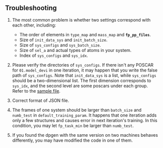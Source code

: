 ## Troubleshooting
1. The most common problem is whether two settings correspond with each other, including:
    - The order of elements in `type_map` and `mass_map` and **`fp_pp_files`**.
    - Size of `init_data_sys` and `init_batch_size`.
    - Size of `sys_configs` and `sys_batch_size`.
    - Size of `sel_a` and actual types of atoms in your system.
    - Index of `sys_configs` and `sys_idx`.

2. Please verify the directories of `sys_configs`. If there isn't any POSCAR for `01.model_devi` in one iteration, it may happen that you write the false path of `sys_configs`. Note that `init_data_sys` is a list, while `sys_configs` should be a two-dimensional list. The first dimension corresponds to `sys_idx`, and the second level are some poscars under each group. Refer to the [sample file](github.com/deepmodeling/dpgen/blob/master/examples/run/dp2.x-lammps-vasp/param_CH4_deepmd-kit-2.0.1.json ). 

3. Correct format of JSON file.

4. The frames of one system should be larger than `batch_size` and `numb_test` in `default_training_param`. It happens that one iteration adds only a few structures and causes error in next iteration's training. In this condition, you may let `fp_task_min` be larger than `numb_test`.

5. If you found the dpgen with the same version on two machines behaves differently, you may have modified the code in one of them.

